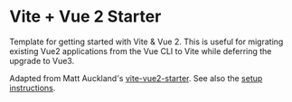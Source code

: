 # Vite + Vue 2 Starter

Template for getting started with Vite & Vue 2. This is useful for migrating
existing Vue2 applications from the Vue CLI to Vite while deferring the upgrade
to Vue3.

Adapted from Matt Auckland's [vite-vue2-starter][]. See also the
[setup instructions][].

[vite-vue2-starter]: http://github.com/matt-auckland/vite-vue2-starter
[setup instructions]: https://www.mathew-paul.nz/posts/how-to-use-vue2-with-vite/
